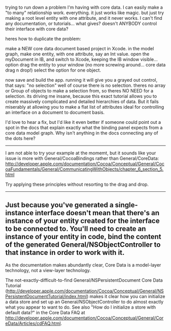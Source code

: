 trying to run down a problem I'm having with core data. I can easily make a "to many" relationship work. everything. it just works like magic.  but just try making a root level entity with one attribute, and it never works.  I can't find any documentation, or tutorials... what gives? doesn't ANYBODY control their interface with core data? 

heres how to duplicate the problem:

make a NEW core data document based project in Xcode.
in the model graph, make one entity, with one attribute, say an Int value.
open the myDocument in IB, and switch to Xcode, keeping the IB window visible... option drag the entity to your window (no more screwing around... core data drag n drop!)  select the option for one object.

now save and build the app.
running it will give you a grayed out control, that says: "no selection"  well of course there is no selection. theres no array or Group of objects to make a selection from, so theres NO NEED for a selection.  its driving me insane, because this exact tutorial allows you to create massively complicated and detailed hierarchies of data.  But it fails miserably at allowing you to make a flat list of attributes ideal for controlling an interface on a document to document basis.

I'd love to hear a fix, but I'd like it even better if someone could point out a spot in the docs that explain exactly what the binding panel expects from a core data model graph.  Why isn't anything in the docs connecting any of the dots here? 

----

I am not able to try your example at the momemt, but it sounds like your issue is more with General/CocoaBindings rather than General/CoreData:
http://developer.apple.com/documentation/Cocoa/Conceptual/General/CocoaFundamentals/General/CommunicatingWithObjects/chapter_6_section_5.html

Try applying these principles without resorting to the drag and drop.

----

Just because you've generated a single-instance interface doesn't mean that there's an instance of your entity created for the interface to be connected to.  You'll need to create an instance of your entity in code, bind the content of the generated General/NSObjectController to that instance in order to work with it.
----

As the documentation makes abundantly clear, Core Data is a model-layer technology, not a view-layer technology.

The not-exactly-difficult-to-find General/NSPersistentDocument Core Data Tutorial (http://developer.apple.com/documentation/Cocoa/Conceptual/General/NSPersistentDocumentTutorial/index.html) makes it clear how you can initialize a data store and set up an General/NSObjectController to do almost exactly what you appear to want to do.  See also "How do I initialize a store with default data?" in the Core Data FAQ at http://developer.apple.com/documentation/Cocoa/Conceptual/General/CoreData/Articles/cdFAQ.html.